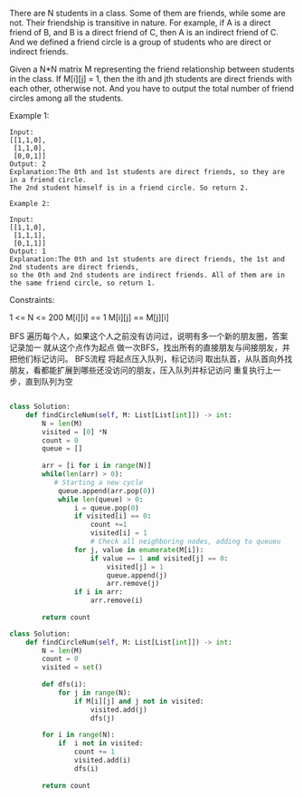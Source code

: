 There are N students in a class. Some of them are friends, while some are not. Their friendship is transitive in nature. For example, if A is a direct friend of B, and B is a direct friend of C, then A is an indirect friend of C. And we defined a friend circle is a group of students who are direct or indirect friends.

Given a N*N matrix M representing the friend relationship between students in the class. If M[i][j] = 1, then the ith and jth students are direct friends with each other, otherwise not. And you have to output the total number of friend circles among all the students.

Example 1:
```
Input: 
[[1,1,0],
 [1,1,0],
 [0,0,1]]
Output: 2
Explanation:The 0th and 1st students are direct friends, so they are in a friend circle. 
The 2nd student himself is in a friend circle. So return 2.
 
Example 2:

Input: 
[[1,1,0],
 [1,1,1],
 [0,1,1]]
Output: 1
Explanation:The 0th and 1st students are direct friends, the 1st and 2nd students are direct friends, 
so the 0th and 2nd students are indirect friends. All of them are in the same friend circle, so return 1.
```

Constraints:

1 <= N <= 200
M[i][i] == 1
M[i][j] == M[j][i]

BFS
遍历每个人，如果这个人之前没有访问过，说明有多一个新的朋友圈，答案记录加一 就从这个点作为起点 做一次BFS，找出所有的直接朋友与间接朋友，并把他们标记访问。
BFS流程
将起点压入队列，标记访问
取出队首，从队首向外找朋友，看都能扩展到哪些还没访问的朋友，压入队列并标记访问
重复执行上一步，直到队列为空

```Python

class Solution:
    def findCircleNum(self, M: List[List[int]]) -> int:
        N = len(M)
        visited = [0] *N
        count = 0
        queue = []
        
        arr = [i for i in range(N)]
        while(len(arr) > 0):
		   # Starting a new cycle
            queue.append(arr.pop(0))  
            while len(queue) > 0:
                i = queue.pop(0)
                if visited[i] == 0:
                    count +=1
                    visited[i] = 1
                    # Check all neighboring nodes, adding to queueu
                for j, value in enumerate(M[i]):
                    if value == 1 and visited[j] == 0:
                        visited[j] = 1
                        queue.append(j)
                        arr.remove(j)
                if i in arr:
                    arr.remove(i)
            
        return count
```


```Python
class Solution:
    def findCircleNum(self, M: List[List[int]]) -> int:
        N = len(M)
        count = 0
        visited = set()
        
        def dfs(i):
            for j in range(N):
                if M[i][j] and j not in visited:
                    visited.add(j)
                    dfs(j)
        
        for i in range(N):
            if  i not in visited:
                count += 1
                visited.add(i)
                dfs(i)
        
        return count 
```
